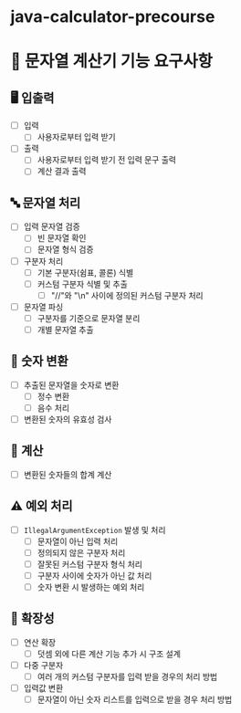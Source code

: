 # java-calculator-precourse


# 🧮 문자열 계산기 기능 요구사항

## 🖥️ 입출력 
- [ ] 입력
	- [ ] 사용자로부터 입력 받기
- [ ] 출력
	- [ ] 사용자로부터 입력 받기 전 입력 문구 출력
	- [ ] 계산 결과 출력

## 🔤 문자열 처리 
- [ ] 입력 문자열 검증
  - [ ] 빈 문자열 확인
  - [ ] 문자열 형식 검증
- [ ] 구분자 처리
  - [ ] 기본 구분자(쉼표, 콜론) 식별
  - [ ] 커스텀 구분자 식별 및 추출
    - [ ] "//"와 "\\n" 사이에 정의된 커스텀 구분자 처리
- [ ] 문자열 파싱
  - [ ] 구분자를 기준으로 문자열 분리
  - [ ] 개별 문자열 추출

## 🔢 숫자 변환 
- [ ] 추출된 문자열을 숫자로 변환
  - [ ] 정수 변환
  - [ ] 음수 처리
- [ ] 변환된 숫자의 유효성 검사

## 🧮 계산 
- [ ] 변환된 숫자들의 합계 계산

## ⚠️ 예외 처리 
- [ ] `IllegalArgumentException` 발생 및 처리
  - [ ] 문자열이 아닌 입력 처리
  - [ ] 정의되지 않은 구분자 처리
  - [ ] 잘못된 커스텀 구분자 형식 처리
  - [ ] 구분자 사이에 숫자가 아닌 값 처리
  - [ ] 숫자 변환 시 발생하는 예외 처리

## 🚀 확장성
- [ ] 연산 확장
  - [ ] 덧셈 외에 다른 계산 기능 추가 시 구조 설계
- [ ] 다중 구분자
  - [ ] 여러 개의 커스텀 구분자를 입력 받을 경우의 처리 방법
- [ ] 입력값 변환
  - [ ] 문자열이 아닌 숫자 리스트를 입력으로 받을 경우 처리 방법
